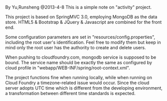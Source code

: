 By Yu,Runsheng @2013-4-8
This is a simple note on "activity" project.

This project is based on SpringMVC 3.0, employing MongoDB as the data store. HTML5 & Bootstrap & JQuery & Javascript are combined for the front end.

Some configuration parameters are set in "resources/config.properties", including the root user's identification. Feel free to modify them but keep in mind only the root user has the authority to create and delete users.

When pushing to cloudfoundry.com, mongodb service is supposed to be bound. The service name should be exactly the same as configured by cloud profile in "webapp/WEB-INF/spring/root-context.xml".

The project functions fine when running locally, while when running on Cloud Foundry a timezone-related issue would occur. Since the cloud server adopts UTC time which is different from the developing environment, a transformation between different time standards is expected.  
